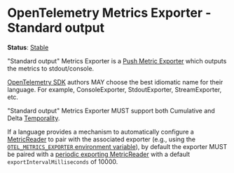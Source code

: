 # OpenTelemetry Metrics Exporter - Standard output

**Status**: [Stable](../../document-status.md)

"Standard output" Metrics Exporter is a [Push Metric
Exporter](../sdk.md#push-metric-exporter) which outputs the metrics to
stdout/console.

[OpenTelemetry SDK](../../overview.md#sdk) authors MAY choose the best idiomatic
name for their language. For example, ConsoleExporter, StdoutExporter,
StreamExporter, etc.

"Standard output" Metrics Exporter MUST support both Cumulative and Delta
[Temporality](../data-model.md#temporality).

If a language provides a mechanism to automatically configure a
[MetricReader](../sdk.md#metricreader) to pair with the associated
exporter (e.g., using the [`OTEL_METRICS_EXPORTER` environment
variable](../../sdk-environment-variables.md#exporter-selection)), by
default the exporter MUST be paired with a [periodic exporting
MetricReader](../sdk.md#periodic-exporting-metricreader)
with a default `exportIntervalMilliseconds` of 10000.
